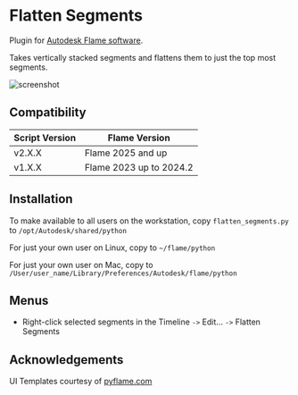 # Flatten Segments
Plugin for [Autodesk Flame software](http://www.autodesk.com/products/flame).

Takes vertically stacked segments and flattens them to just the top most segments.

![screenshot](flatten_segments_demo.gif)

## Compatibility
|Script Version|Flame Version|
|---|---|
|v2.X.X|Flame 2025 and up|
|v1.X.X|Flame 2023 up to 2024.2|

## Installation
To make available to all users on the workstation, copy `flatten_segments.py` to `/opt/Autodesk/shared/python`

For just your own user on Linux, copy to `~/flame/python`

For just your own user on Mac, copy to `/User/user_name/Library/Preferences/Autodesk/flame/python`

## Menus
- Right-click selected segments in the Timeline `->` Edit... `->` Flatten Segments

## Acknowledgements
UI Templates courtesy of [pyflame.com](http://www.pyflame.com)
